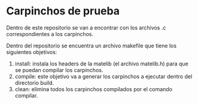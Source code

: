 # Carpinchos de prueba

Dentro de este repositorio se van a encontrar con los archivos .c correspondientes a los carpinchos.

Dentro del repositorio se encuentra un archivo makefile que tiene los siguientes objetivos:

1. install: instala los headers de la matelib (el archivo matelib.h) para que se puedan compilar los carpinchos.
2. compile: este objetivo va a generar los carpinchos a ejecutar dentro del directorio build.
3. clean: elimina todos los carpinchos compilados por el comando compilar.



